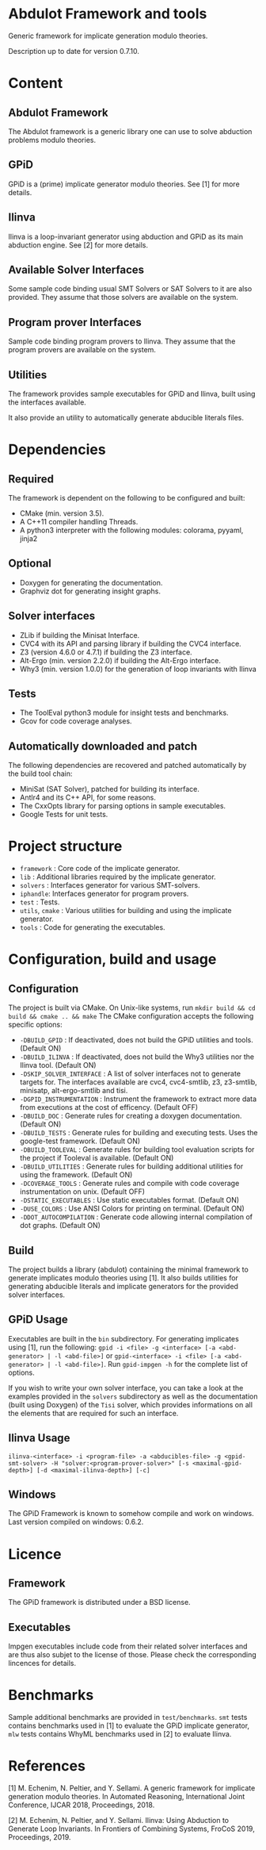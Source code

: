 # Abdulot Framework and tools #

Generic framework for implicate generation modulo theories.

Description up to date for version 0.7.10.

# Content #

## Abdulot Framework ##

The Abdulot framework is a generic library one can use to solve abduction
problems modulo theories.

## GPiD ##

GPiD is a (prime) implicate generator modulo theories. See [1] for
more details.

## Ilinva ##

Ilinva is a loop-invariant generator using abduction and GPiD as its
main abduction engine.
See [2] for more details.

## Available Solver Interfaces ##

Some sample code binding usual SMT Solvers or SAT Solvers to it are
also provided. They assume that those solvers are available on the system.

## Program prover Interfaces ##

Sample code binding program provers to Ilinva.
They assume that the program provers are available on the system.

## Utilities ##

The framework provides sample executables for GPiD and Ilinva, built
using the interfaces available.

It also provide an utility to automatically generate abducible literals files. 

# Dependencies

## Required ##

The framework is dependent on the following to be configured and
built:

- CMake (min. version 3.5).
- A C++11 compiler handling Threads.
- A python3 interpreter with the following modules: colorama, pyyaml, jinja2

## Optional ##

- Doxygen for generating the documentation.
- Graphviz dot for generating insight graphs.

## Solver interfaces ##

- ZLib if building the Minisat Interface.
- CVC4 with its API and parsing library if building the CVC4
interface.
- Z3 (version 4.6.0 or 4.7.1) if building the Z3 interface.
- Alt-Ergo (min. version 2.2.0) if building the Alt-Ergo interface.
- Why3 (min. version 1.0.0) for the generation of loop invariants with Ilinva

## Tests ##

- The ToolEval python3 module for insight tests and benchmarks.
- Gcov for code coverage analyses. 

## Automatically downloaded and patch ##

The following dependencies are recovered and patched automatically by
the build tool chain:

- MiniSat (SAT Solver), patched for building its interface.
- Antlr4 and its C++ API, for some reasons.
- The CxxOpts library for parsing options in sample executables.
- Google Tests for unit tests.

# Project structure #

 - ```framework``` : Core code of the implicate generator.
 - ```lib``` : Additional libraries required by the implicate generator.
 - ```solvers``` : Interfaces generator for various SMT-solvers.
 - ```iphandle```: Interfaces generator for program provers.
 - ```test``` : Tests.
 - ```utils```, ```cmake``` : Various utilities for building and using the implicate
 generator.
 - ```tools``` : Code for generating the executables.

# Configuration, build and usage #

## Configuration ##

The project is built via CMake.
On Unix-like systems, run ```mkdir build && cd build && cmake .. && make```
The CMake configuration accepts the following specific options:

- ```-DBUILD_GPID``` : If deactivated, does not build the GPiD
  utilities and tools. (Default ON)
- ```-DBUILD_ILINVA``` : If deactivated, does not build the Why3
  utilities nor the Ilinva tool. (Default ON)
- ```-DSKIP_SOLVER_INTERFACE``` : A list of solver interfaces not to generate targets
 for. The interfaces available are cvc4, cvc4-smtlib, z3, z3-smtlib,
 minisatp, alt-ergo-smtlib and tisi.
- ```-DGPID_INSTRUMENTATION``` : Instrument the framework to extract
 more data from executions at the cost of efficency.  (Default OFF)
- ```-DBUILD_DOC``` : Generate rules for creating a doxygen documentation.  (Default ON)
- ```-DBUILD_TESTS``` : Generate rules for building and executing
   tests. Uses the google-test framework. (Default ON)
- ```-DBUILD_TOOLEVAL``` : Generate rules for building tool
 evaluation scripts for the project if Tooleval is available.  (Default ON)
- ```-DBUILD_UTILITIES``` : Generate rules for building additional
 utilities for using the framework.  (Default ON)
- ```-DCOVERAGE_TOOLS``` : Generate rules and compile with code
 coverage instrumentation on unix.  (Default OFF)
- ```-DSTATIC_EXECUTABLES``` : Use static executables format.  (Default ON)
- ```-DUSE_COLORS``` : Use ANSI Colors for printing on terminal.  (Default ON)
- ```-DDOT_AUTOCOMPILATION``` : Generate code allowing internal
 compilation of dot graphs.  (Default ON)

## Build ##

The project builds a library (abdulot) containing the minimal
framework to generate implicates modulo theories using [1].
It also builds utilities for generating abducible literals and
implicate generators for the provided solver interfaces.

## GPiD Usage ##

Executables are built in the ```bin``` subdirectory.
For generating implicates using [1], run the following:
```gpid -i <file> -g <interface> [-a <abd-generator> | -l <abd-file>]```
or 
```gpid-<interface> -i <file> [-a <abd-generator> | -l <abd-file>]```.
Run ```gpid-impgen -h``` for the complete list of options.

If you wish to write your own solver interface, you can take a look at
the examples provided in the ```solvers``` subdirectory as well as the
documentation (built using Doxygen) of the ```Tisi``` solver, which
provides informations on all the elements that are required for such
an interface.

## Ilinva Usage ##

```ilinva-<interface> -i <program-file> -a <abducibles-file> -g <gpid-smt-solver> -H "solver:<program-prover-solver>" [-s <maximal-gpid-depth>] [-d <maximal-ilinva-depth>] [-c]```

## Windows ##

The GPiD Framework is known to somehow compile and work on windows.
Last version compiled on windows: 0.6.2.

# Licence #

## Framework ##

The GPiD framework is distributed under a BSD license.

## Executables ##

Impgen executables include code from their related solver interfaces and
are thus also subjet to the license of those.
Please check the corresponding lincences for details.

# Benchmarks #

Sample additional benchmarks are provided in ```test/benchmarks```.
```smt``` tests contains benchmarks used in [1] to evaluate the GPiD
implicate generator, ```mlw``` tests contains WhyML benchmarks used in
[2] to evaluate Ilinva.

# References #

[1] M. Echenim, N. Peltier, and Y. Sellami.
A generic framework for implicate generation modulo theories.
In Automated Reasoning, International Joint Conference, IJCAR 2018, Proceedings, 2018.

[2] M. Echenim, N. Peltier, and Y. Sellami.
Ilinva: Using Abduction to Generate Loop Invariants.
In Frontiers of Combining Systems, FroCoS 2019, Proceedings, 2019.
